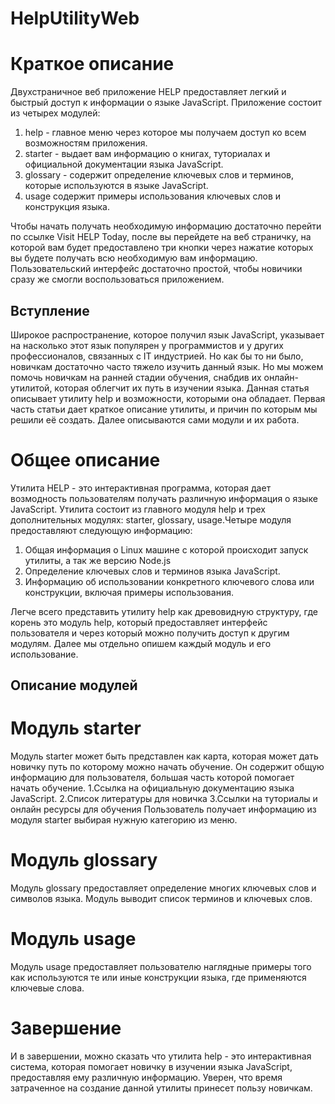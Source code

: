 # HelpUtilityWeb
# Краткое описание

Двухстраничное веб приложение HELP предоставляет легкий и быстрый доступ к информации о языке JavaScript. Приложение состоит из четырех модулей:

1. help - главное меню через которое мы получаем доступ ко всем возможностям приложения.
2. starter - выдает вам информацию о книгах, туториалах и официальной документации языка JavaScript.
3. glossary - содержит определение ключевых слов и терминов, которые используются в языке JavaScript.
4. usage содержит примеры использования ключевых слов и конструкция языка.

Чтобы начать получать необходимую информацию достаточно перейти по ссылке Visit HELP Today, после вы перейдете на веб страничку, на которой вам будет предоставлено три кнопки через нажатие которых вы будете получать всю необходимую вам информацию. Пользовательский интерфейс достаточно простой, чтобы новичики сразу же смогли воспользоваться приложением.

## Вступление

Широкое распространение, которое получил язык JavaScript, указывает на насколько этот язык популярен у программистов и у других профессионалов, связанных с IT индустрией. Но как бы то ни было, новичкам достаточно часто тяжело изучить данный язык. Но мы можем помочь новичкам на ранней стадии обучения, снабдив их онлайн-утилитой, которая облегчит их путь в изучении языка. Данная статья описывает утилиту help и возможности, которыми она обладает. Первая часть статьи дает краткое описание утилиты, и причин по которым мы решили её создать. Далее описываются сами модули и их работа.

# Общее описание

Утилита HELP - это интерактивная программа, которая дает возмодность пользователям получать различную информация о языке JavaScript. Утилита состоит из главного модуля help и трех дополнительных модулях: starter, glossary, usage.Четыре модуля предоставляют следующую информацию:

1. Общая информация о Linux машине с которой происходит запуск утилиты, а так же версию Node.js
2. Определение ключевых слов и терминов языка JavaScript.
3. Информацию об использовании конкретного ключевого слова или конструкции, включая примеры использования.

Легче всего представить утилиту help как древовидную структуру, где корень это модуль help, который предоставляет интерфейс пользователя и через который можно получить доступ к другим модулям. Далее мы отдельно опишем каждый модуль и его использование.

## Описание модулей
# Модуль starter
Модуль starter может быть представлен как карта, которая может дать новичку путь по которому можно начать обучение. Он содержит общую информацию для пользователя, большая часть которой помогает начать обучение.
1.Ссылка на официальную документацию языка JavaScript.
2.Список литературы для новичка
3.Ссылки на туториалы и онлайн ресурсы для обучения
Пользователь получает информацию из модуля starter выбирая нужную категорию из меню.

# Модуль glossary
Модуль glossary предоставляет определение многих ключевых слов и символов языка. Модуль выводит список терминов и ключевых слов.

# Модуль usage
Модуль usage предоставляет пользователю наглядные примеры того как используются те или иные конструкции языка, где применяются ключевые слова.

# Завершение
И в завершении, можно сказать что утилита help - это интерактивная система, которая помогает новичку в изучении языка JavaScript, предоставляя ему различную информацию. Уверен, что время затраченное на создание данной утилиты принесет пользу новичкам.
